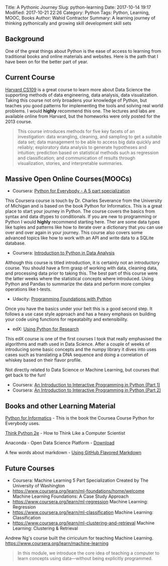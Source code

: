 Title: A Pythonic Journey
Slug: python-learning
Date: 2017-10-14 19:17 
Modified: 2017-10-21 22:26
Category: Python
Tags: Python, Learning, MOOC, Books
Author: Wahid Contractor
Summary: A learning journey of thinking pythonically and growing skill development skill sets



##  Background

One of the great things about Python is the ease of access to learning from traditional books and online materials and websites. Here is the path that I have been on for the better part of year.  

## Current Course
[Harvard CS109](http://cs109.github.io/2015/) is a great course to learn more about Data Science the supporting methods of data engineering, data analysis, data visualization.  Taking this course not only broadens your knowledge of Python, but teaches you good patterns for implementing the tools and solving real world problems.  I would **highly** recommend this one.  The lectures and labs are available online from Harvard, but the homeworks were only posted for the 2013 course. 

>This course introduces methods for five key facets of an investigation: data wrangling, cleaning, and sampling to get a suitable data set; data management to be able to access big data quickly and reliably; exploratory data analysis to generate hypotheses and intuition; prediction based on statistical methods such as regression and classification; and communication of results through visualization, stories, and interpretable summaries.

## Massive Open Online Courses(MOOCs)

- Coursera: [Python for Everybody - A 5 part specialization](https://www.coursera.org/specializations/python)

This Coursera course is touch by Dr. Charles Severance from the University of Michigan and is based on the book Python for Informatics.  This is a great place to start your journey in Python.  The course covers the basics from syntax and data dtypes to conditionals.  If you are new to programming or Python I would **highly** recommend starting here.  Ther are some data types like tuples and patterns like how to iterate over a dictionary that you can use over and over again in your journey.  This course also covers some advanced topics like how to work with an API and write data to a SQLite database.

- Coursera: [Introduction to Python in Data Analysis](https://www.coursera.org/learn/python-data-analysis/)

Although this course is titled introduction, it is certainly not an introductory course.  You should have a firm grasp of working with data, cleaning data, and processing data prior to taking this.  The best part of this course were the latter weeks where the statistical concepts where introduced.  Using Python and Pandas to summarize the data and perform more complex operations like t-tests. 


- Udacity: [Programming Foundations with Python](https://classroom.udacity.com/courses/ud036)

Once you have the basics under your belt this is a good second step.  It follows a use case style approach and has a heavy emphasis on building your code using functions for repeatabilty and extensibility.  


- edX: [Using Python for Research](https://courses.edx.org/courses/course-v1:HarvardX+PH526x+3T2016/course/)

This edX course is one of the first courses I took that really emphasised the algorithms and math used in Data Science.  After a couple of weeks of introducing some basic concepts and the numpy library it dives into uses cases such as translating a DNA sequence and doing a correlation of whiskey based on their flavor profile. 


Not directly related to Data Science or Machine Learning, but courses that get back to the fun!
- Coursera: [An Introduction to Interactive Programming in Python (Part 1)](https://www.coursera.org/learn/interactive-python-1)
- Coursera: [An Introduction to Interactive Programming in Python (Part 2)](https://www.coursera.org/learn/interactive-python-2)

## Books and other Learning Material

[Python for Informatics](http://py4inf.com/book.php/) - This is the book the Coursea Course Python for Everybody uses.


[Think Python 2e](http://greenteapress.com/wp/think-python-2e/) - How to Think Like a Computer Scientist 

Anaconda - Open Data Science Platform - [Download](https://www.continuum.io/anaconda-overview)

A few words about markdown - [Using GitHub Flavored Markdown](https://guides.github.com/features/mastering-markdown/)



## Future Courses

- Coursera: Machine Learning 5 Part Specialization Created by The University of Washington
- https://www.coursera.org/learn/ml-foundations/home/welcome Machine Learning Foundations: A Case Study Approach
- https://www.coursera.org/learn/ml-regression Machine Learning: Regression
- https://www.coursera.org/learn/ml-classification Machine Learning: Classification
- https://www.coursera.org/learn/ml-clustering-and-retrieval Machine Learning: Clustering & Retrieval


Andrew Ng's course built the cirriculum for teaching Machine Learning. https://www.coursera.org/learn/machine-learning

> In this module, we introduce the core idea of teaching a computer to learn concepts using data—without being explicitly programmed. 
